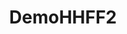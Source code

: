 ---
title: DemoHHFF2
emoji: 🔥
colorFrom: purple
colorTo: purple
sdk: gradio
sdk_version: 5.20.1
app_file: app.py
pinned: false
license: cc
short_description: DEMO
---